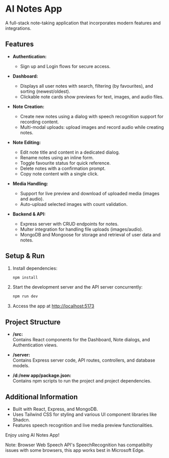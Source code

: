 # AI Notes App

A full-stack note-taking application that incorporates modern features and integrations.

## Features

- **Authentication:**  
  - Sign up and Login flows for secure access.
  
- **Dashboard:**  
  - Displays all user notes with search, filtering (by favourites), and sorting (newest/oldest).  
  - Clickable note cards show previews for text, images, and audio files.  

- **Note Creation:**  
  - Create new notes using a dialog with speech recognition support for recording content.
  - Multi-modal uploads: upload images and record audio while creating notes.
  
- **Note Editing:**  
  - Edit note title and content in a dedicated dialog.
  - Rename notes using an inline form.
  - Toggle favourite status for quick reference.
  - Delete notes with a confirmation prompt.
  - Copy note content with a single click.
  
- **Media Handling:**  
  - Support for live preview and download of uploaded media (images and audio).
  - Auto-upload selected images with count validation.
  
- **Backend & API:**  
  - Express server with CRUD endpoints for notes.
  - Multer integration for handling file uploads (images/audio).
  - MongoDB and Mongoose for storage and retrieval of user data and notes.

## Setup & Run

1. Install dependencies:
   ```bash
   npm install
   ```

2. Start the development server and the API server concurrently:
   ```bash
   npm run dev
   ```

3. Access the app at [http://localhost:5173](http://localhost:5173)

## Project Structure

- **/src:**  
  Contains React components for the Dashboard, Note dialogs, and Authentication views.

- **/server:**  
  Contains Express server code, API routes, controllers, and database models.

- **/d:/new app/package.json:**  
  Contains npm scripts to run the project and project dependencies.

## Additional Information

- Built with React, Express, and MongoDB.
- Uses Tailwind CSS for styling and various UI component libraries like Shadcn.
- Features speech recognition and live media preview functionalities.

Enjoy using AI Notes App!

Note: Browser Web Speech API's SpeechRecognition has compatibilty issues with some browsers, this app works best in Microsoft Edge.
